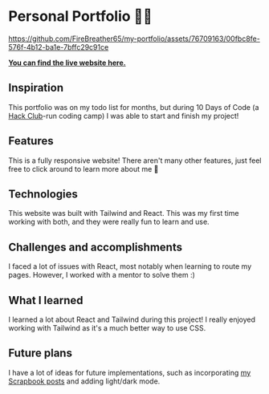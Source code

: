 # Personal Portfolio 🧑🏾

https://github.com/FireBreather65/my-portfolio/assets/76709163/00fbc8fe-576f-4b12-ba1e-7bffc29c91ce

**[You can find the live website here.](https://firebreather65-portfolio.vercel.app/)**

## Inspiration
This portfolio was on my todo list for months, but during 10 Days of Code (a [Hack Club](https://hackclub.com/)-run coding camp) I was able to start and finish my project!

## Features
This is a fully responsive website! There aren't many other features, just feel free to click around to learn more about me 🙂

## Technologies
This website was built with Tailwind and React. This was my first time working with both, and they were really fun to learn and use.

## Challenges and accomplishments
I faced a lot of issues with React, most notably when learning to route my pages. However, I worked with a mentor to solve them :)

## What I learned
I learned a lot about React and Tailwind during this project! I really enjoyed working with Tailwind as it's a much better way to use CSS.

## Future plans
I have a lot of ideas for future implementations, such as incorporating [my Scrapbook posts](https://scrapbook.hackclub.com/Malycia) and adding light/dark mode.

